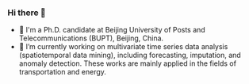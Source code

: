 ### Hi there 👋
- 🧑 I'm a Ph.D. candidate at Beijing University of Posts and Telecommunications (BUPT), Beijing, China.
- 🔭 I’m currently working on multivariate time series data analysis (spatiotemporal data mining), including forecasting, imputation, and anomaly detection. These works are mainly applied in the fields of transportation and energy.
<!--
![Dusai's GitHub stats](https://github-readme-stats.vercel.app/api?username=ChenXu02)
**ChenXu02/Chenxu02** is a ✨ _special_ ✨ repository because its `README.md` (this file) appears on your GitHub profile.
Here are some ideas to get you started:
- 🏃 I run.
- 🔭 I’m currently working on ...
- 🌱 I’m currently learning ...
- 👯 I’m looking to collaborate on ...
- 🤔 I’m looking for help with ...
- 💬 Ask me about ...
- 📫 How to reach me: ...
- 😄 Pronouns: ...
- ⚡ Fun fact: ...
-->
